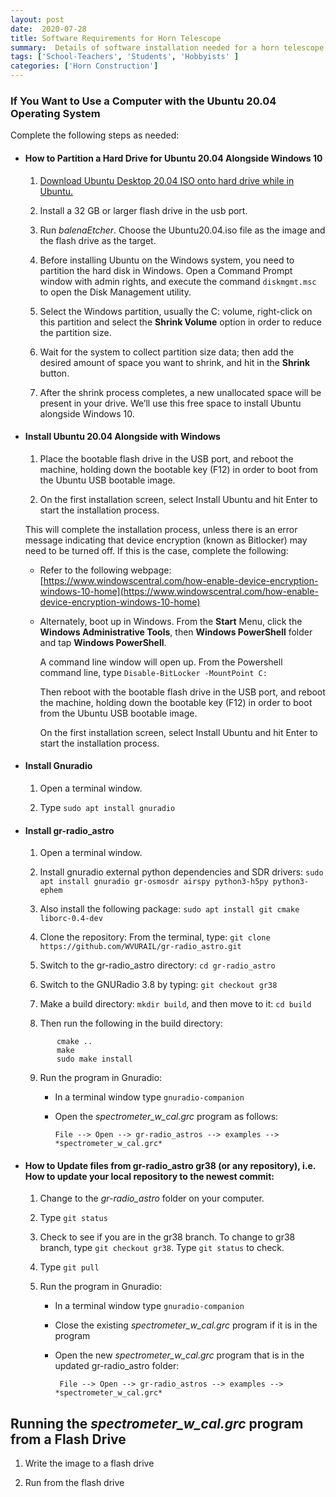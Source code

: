 ```yaml
---
layout: post
date:  2020-07-28
title: Software Requirements for Horn Telescope
summary:  Details of software installation needed for a horn telescope
tags: ['School-Teachers', 'Students', 'Hobbyists' ]
categories: ['Horn Construction']
---
```



### If You Want to Use a Computer with the Ubuntu 20.04 Operating System

Complete the following steps as needed:

   * #### How to Partition a Hard Drive for Ubuntu 20.04 Alongside Windows 10 

      1. [Download Ubuntu Desktop 20.04 ISO onto hard drive while in Ubuntu.](http://releases.ubuntu.com/20.04/)

      2. Install a 32 GB or larger flash drive in the usb port.
      
      3. Run *balenaEtcher*. Choose the Ubuntu20.04.iso file as the image and the flash drive as the target.

      4. Before installing Ubuntu on the Windows system, you need to partition the hard disk in Windows. Open a Command Prompt window with admin rights, and execute the command `diskmgmt.msc` to open the Disk Management utility.

      5. Select the Windows partition, usually the C: volume, right-click on this partition and select the **Shrink Volume** option in order to reduce the partition size.

      6. Wait for the system to collect partition size data; then add the desired amount of space you want to shrink, and hit in the **Shrink** button.
      
      7. After the shrink process completes, a new unallocated space will be present in your drive. We’ll use this free space to install Ubuntu alongside Windows 10.


   * #### Install Ubuntu 20.04 Alongside with Windows 

      1. Place the bootable flash drive in the USB port, and reboot the machine, holding down the bootable key (F12) in order to boot from the Ubuntu USB bootable image.

      2. On the first installation screen, select Install Ubuntu and hit Enter to start the installation process.

      This will complete the installation process, unless there is an error message indicating that device encryption (known as Bitlocker) may need to be turned off. If this is the case, complete the following:

      - Refer to the following webpage: [https://www.windowscentral.com/how-enable-device-encryption-windows-10-home](https://www.windowscentral.com/how-enable-device-encryption-windows-10-home)

      - Alternately, boot up in Windows. From the **Start** Menu, click the **Windows Administrative Tools**, then **Windows PowerShell** folder and tap **Windows PowerShell**.
      
        A command line window will open up. From the Powershell command line, type `Disable-BitLocker -MountPoint C:`

        Then reboot with the bootable flash drive in the USB port, and reboot the machine, holding down the bootable key (F12) in order to boot from the Ubuntu USB bootable image.

        On the first installation screen, select Install Ubuntu and hit Enter to start the installation process.


   * #### Install Gnuradio 

      1. Open a terminal window.
      
      2. Type `sudo apt install gnuradio`

   * #### Install gr-radio_astro 

      1. Open a terminal window.

      2. Install gnuradio external python dependencies and SDR drivers:
      `sudo apt install gnuradio gr-osmosdr airspy python3-h5py python3-ephem`

      3. Also install the following package: `sudo apt install git cmake liborc-0.4-dev`
      
      4. Clone the repository: From the terminal, type: `git clone https://github.com/WVURAIL/gr-radio_astro.git`

      5. Switch to the gr-radio_astro directory: `cd gr-radio_astro`

      6. Switch to the GNURadio 3.8 by typing: `git checkout gr38`

      7. Make a build directory: `mkdir build`, and then move to it: `cd build`  
      
      8. Then run the following in the build directory:

        ```
               cmake ..
               make
               sudo make install
      
        ```
       
      9. Run the program in Gnuradio:
      
          - In a terminal window type `gnuradio-companion`
          
          - Open the *spectrometer_w_cal.grc* program as follows: 
            
                File --> Open --> gr-radio_astros --> examples --> *spectrometer_w_cal.grc*


   * #### How to Update files from gr-radio_astro gr38 (or any repository), i.e. How to update your local repository to the newest commit:

      1. Change to the *gr-radio_astro* folder on your computer.

      2. Type `git status`
      
      3. Check to see if you are in the gr38 branch. To change to gr38 branch, type `git checkout gr38`. Type `git status` to check. 

      4. Type `git pull`
      
      5. Run the program in Gnuradio:
      
         - In a terminal window type `gnuradio-companion`
         
         - Close the existing *spectrometer_w_cal.grc* program if it is in the program
         
         - Open the new *spectrometer_w_cal.grc* program that is in the updated gr-radio_astro folder: 
            
                File --> Open --> gr-radio_astros --> examples --> *spectrometer_w_cal.grc*
     
 
 ## Running the *spectrometer_w_cal.grc* program from a Flash Drive

   1. Write the image to a flash drive

   2. Run from the flash drive

